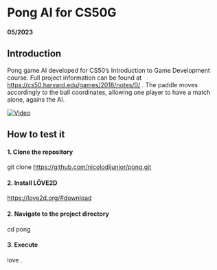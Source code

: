 # Pong AI for CS50G
#### 05/2023 

## Introduction

Pong game AI developed for CS50’s Introduction to Game Development course. Full project information can be found at https://cs50.harvard.edu/games/2018/notes/0/
. The paddle moves accordingly to the ball coordinates, allowing one player to have a match alone, agains the AI.

[![Video](https://img.youtube.com/vi/29KjtBdes38/0.jpg)]([https://www.youtube.com/watch?v=VIDEO_ID](https://www.youtube.com/watch?v=29KjtBdes38))


## How to test it

#### 1. Clone the repository
git clone https://github.com/nicolodijunior/pong.git

#### 2. Install LÖVE2D
https://love2d.org/#download
  
#### 2. Navigate to the project directory
cd pong
  
#### 3. Execute
love . 
  
